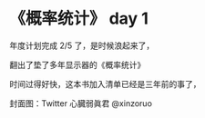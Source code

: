 # 《概率统计》 day 1

年度计划完成 2/5 了，是时候浪起来了，



翻出了垫了多年显示器的《概率统计》

时间过得好快，这本书加入清单已经是三年前的事了，



封面图：Twitter 心臓弱眞君 @xinzoruo
